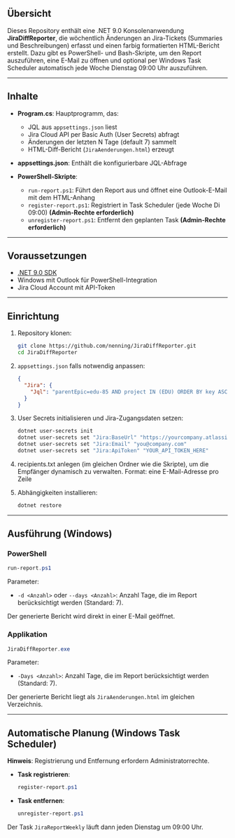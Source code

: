 ## Übersicht

Dieses Repository enthält eine .NET 9.0 Konsolenanwendung **JiraDiffReporter**, die wöchentlich Änderungen an Jira-Tickets (Summaries und Beschreibungen) erfasst und einen farbig formatierten HTML-Bericht erstellt. 
Dazu gibt es PowerShell- und Bash-Skripte, um den Report auszuführen, eine E-Mail zu öffnen und optional per Windows Task Scheduler automatisch jede Woche Dienstag 09:00 Uhr auszuführen.

---

## Inhalte
* **Program.cs**: Hauptprogramm, das:

  * JQL aus `appsettings.json` liest
  * Jira Cloud API per Basic Auth (User Secrets) abfragt
  * Änderungen der letzten N Tage (default 7) sammelt
  * HTML-Diff-Bericht (`JiraAenderungen.html`) erzeugt
* **appsettings.json**: Enthält die konfigurierbare JQL-Abfrage
* **PowerShell-Skripte**:

  * `run-report.ps1`: Führt den Report aus und öffnet eine Outlook-E-Mail mit dem HTML-Anhang
  * `register-report.ps1`: Registriert in Task Scheduler (jede Woche Di 09:00) **(Admin-Rechte erforderlich)**
  * `unregister-report.ps1`: Entfernt den geplanten Task **(Admin-Rechte erforderlich)**

---

## Voraussetzungen

* [.NET 9.0 SDK](https://dotnet.microsoft.com/download/dotnet/9.0)
* Windows mit Outlook für PowerShell-Integration
* Jira Cloud Account mit API-Token

---

## Einrichtung

1. Repository klonen:

   ```bash
   git clone https://github.com/nenning/JiraDiffReporter.git
   cd JiraDiffReporter
   ```

2. `appsettings.json` falls notwendig anpassen:
   ```json
   {
     "Jira": {
       "Jql": "parentEpic=edu-85 AND project IN (EDU) ORDER BY key ASC"
     }
   }
   ```

3. User Secrets initialisieren und Jira-Zugangsdaten setzen:

   ```bash
   dotnet user-secrets init
   dotnet user-secrets set "Jira:BaseUrl" "https://yourcompany.atlassian.net"
   dotnet user-secrets set "Jira:Email" "you@company.com"
   dotnet user-secrets set "Jira:ApiToken" "YOUR_API_TOKEN_HERE"
   ```

4. recipients.txt anlegen (im gleichen Ordner wie die Skripte), um die Empfänger dynamisch zu verwalten. Format: eine E-Mail-Adresse pro Zeile

5. Abhängigkeiten installieren:

   ```bash
   dotnet restore
   ```

---

## Ausführung (Windows)

### PowerShell

```powershell
run-report.ps1
```
Parameter:
* `-d <Anzahl>` oder `--days <Anzahl>`: Anzahl Tage, die im Report berücksichtigt werden (Standard: 7).

Der generierte Bericht wird direkt in einer E-Mail geöffnet.


### Applikation
```powershell
JiraDiffReporter.exe
```
Parameter:
* `-Days <Anzahl>`: Anzahl Tage, die im Report berücksichtigt werden (Standard: 7).

Der generierte Bericht liegt als `JiraAenderungen.html` im gleichen Verzeichnis.

---

## Automatische Planung (Windows Task Scheduler)

**Hinweis**: Registrierung und Entfernung erfordern Administratorrechte.

* **Task registrieren**:

  ```powershell
  register-report.ps1
  ```
* **Task entfernen**:

  ```powershell
  unregister-report.ps1
  ```

Der Task `JiraReportWeekly` läuft dann jeden Dienstag um 09:00 Uhr.
